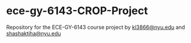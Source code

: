 # ece-gy-6143-CROP-Project
Repository for the ECE-GY-6143 course project by kl3866@nyu.edu and shashaktjha@nyu.edu
